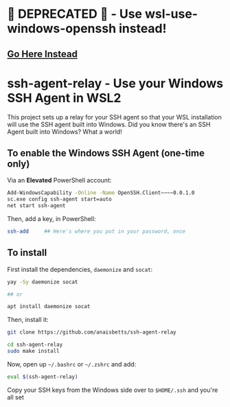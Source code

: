 # 🚧 DEPRECATED 🚧 - Use wsl-use-windows-openssh instead!

## [Go Here Instead](https://github.com/arquivolta/wsl-use-windows-openssh/blob/main/README.md)

# ssh-agent-relay - Use your Windows SSH Agent in WSL2

This project sets up a relay for your SSH agent so that your WSL installation will use the SSH agent built into Windows. Did you know there's an SSH Agent built into Windows? What a world!

## To enable the Windows SSH Agent (one-time only)

Via an **Elevated** PowerShell account:

```sh
Add-WindowsCapability -Online -Name OpenSSH.Client~~~~0.0.1.0
sc.exe config ssh-agent start=auto
net start ssh-agent
```

Then, add a key, in PowerShell:

```sh
ssh-add     ## Here's where you put in your password, once
```

## To install

First install the dependencies, `daemonize` and `socat`:

```sh
yay -Sy daemonize socat

## or

apt install daemonize socat
```

Then, install it:

```sh
git clone https://github.com/anaisbetts/ssh-agent-relay

cd ssh-agent-relay
sudo make install
```

Now, open up `~/.bashrc` or `~/.zshrc` and add:

```sh
eval $(ssh-agent-relay)
```

Copy your SSH keys from the Windows side over to `$HOME/.ssh` and you're all set
